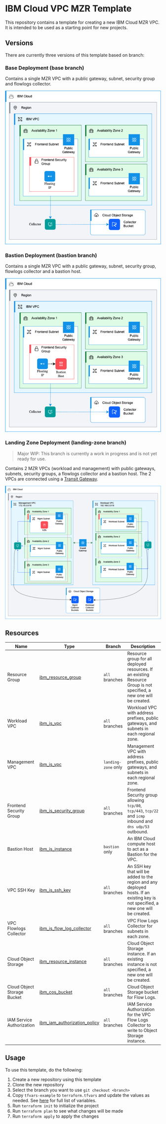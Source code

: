 # IBM Cloud VPC MZR Template

This repository contains a template for creating a new IBM Cloud MZR VPC. It is intended to be used as a starting point for new projects.

<!-- ![Diagram of deployment](./ibmcloud-mzr-template-base.png) -->

## Versions

There are currently three versions of this template based on branch:

### Base Deployment (base branch) 

Contains a single MZR VPC with a public gateway, subnet, security group and flowlogs collector.

![base](./ibmcloud-mzr-template-base.png)

### Bastion Deployment (bastion branch)

Contains a single MZR VPC with a public gateway, subnet, security group, flowlogs collector and a bastion host.

![bastion](./ibmcloud-mzr-template-bastion.png)

### Landing Zone Deployment (landing-zone branch)

> Major WIP: This branch is currently a work in progress and is not yet ready for use.

Contains 2 MZR VPCs (workload and management) with public gateways, subnets, security groups, a flowlogs collector and a bastion host. The 2 VPCs are connected using a [Transit Gateway](https://cloud.ibm.com/docs/transit-gateway?topic=transit-gateway-about).

![landing-zone](./ibmcloud-mzr-template-landing-zone.png)

## Resources

| Name | Type | Branch | Description |
|------|------|------|------|
| Resource Group | [ibm_resource_group](https://registry.terraform.io/providers/IBM-Cloud/ibm/latestdocs/resources/resource_group) | `all` branches | Resource group for all deployed resources. If an existing Resource Group is not specified, a new one will be created. |
| Workload VPC | [ibm_is_vpc](https://registry.terraform.io/providers/IBM-Cloud/ibm/latest/docs/resources/is_vpc) | `all` branches | Workload VPC with address prefixes, public gateways, and subnets in each regional zone. |
| Management VPC | [ibm_is_vpc](https://registry.terraform.io/providers/IBM-Cloud/ibm/latest/docs/resources/is_vpc) | `landing-zone` only | Management VPC with address prefixes, public gateways, and subnets in each regional zone. |
| Frontend Security Group | [ibm_is_security_group](https://registry.terraform.io/providers/IBM-Cloud/ibm/latest/docs/resources/is_security_group) | `all` branches | Frontend Security group allowing `tcp/80`, `tcp/443`, `tcp/22` and `icmp` inbound and `dns udp/53` outbound. |
| Bastion Host | [ibm_is_instance](https://registry.terraform.io/providers/IBM-Cloud/ibm/latest/docs/resources/is_instance) | `bastion` only | An IBM Cloud compute host to act as a Bastion for the VPC. |
| VPC SSH Key | [ibm_is_ssh_key](https://registry.terraform.io/providers/IBM-Cloud/ibm/latest/docs/resources/is_ssh_key) | `all` branches | An SSH key that will be added to the region and any deployed hosts. If an existing key is not specified, a new one will be created. |
| VPC Flowlogs Collector | [ibm_is_flow_log_collector](https://registry.terraform.io/providers/IBM-Cloud/ibm/1.54.0/docs/resources/is_flow_log_collector) | `all` branches | VPC Flow Logs Collector for subnets in each zone. |
| Cloud Object Storage  | [ibm_resource_instance](https://registry.terraform.io/providers/IBM-Cloud/ibm/latest/docs/resources/resource_instance) | `all` branches | Cloud Object Storage instance. If an existing instance is not specified, a new one will be created. |
| Cloud Object Storage Bucket  | [ibm_cos_bucket](https://registry.terraform.io/providers/IBM-Cloud/ibm/latest/docs/resources/cos_bucket) | `all` branches | Cloud Object Storage bucket for Flow Logs. | 
| IAM Service Authorization | [ibm_iam_authorization_policy](https://registry.terraform.io/providers/IBM-Cloud/ibm/1.54.0/docs/resources/iam_authorization_policy) | `all` branches | IAM Service Authorization for the VPC Flow Logs Collector to write to Object Storage instance. |

## Usage

To use this template, do the following:

1. Create a new repository using this template
2. Clone the new repository
3. Select the branch you want to use `git checkout <branch>`
4. Copy `tfvars-example` to `terraform.tfvars` and update the values as needed. See [here](https://github.com/cloud-design-dev/ibmcloud-mzr-vpc-template/blob/main/INFO.md#inputs) for full list of variables.
5. Run `terraform init` to initialize the project
6. Run `terraform plan` to see what changes will be made
7. Run `terraform apply` to apply the changes

